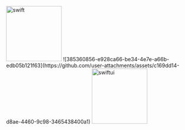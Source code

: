 <img width="150" alt="swift" src="https://github.com/Omid774/Omid774/assets/83581985/bcb26e94-600f-4f8d-80c8-2f8fe21ba16e">
![385360856-e928ca66-be34-4e7e-a66b-edb05b121f63](https://github.com/user-attachments/assets/c169dd14-d8ae-4460-9c98-3465438400a1)
<img width="150" alt="swiftui" src="https://github.com/Omid774/Omid774/assets/83581985/e0acd0be-311a-4cbe-84a1-f8c31f41d1ee">
